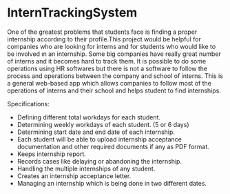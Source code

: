 # InternTrackingSystem

One of the greatest problems that students face is finding a proper internship accordıng to their profile.This project would be helpful for companies who are looking for interns and for students who would like to be involved ın an internship. Some big companies have really great number of interns and it becomes hard to track them. It is possible to do some operations using HR softwares but there is not a software to follow the process and operations between the company and school of interns. This is a general web-based app which allows companies to follow most of the operations of interns and their school and helps student to find internships.

Specifications:

- Defining different total workdays for each student.
- Determining weekly workdays of each student. (5 or 6 days)
- Determining start date and end date of each internship.
- Each student will be able to upload internship acceptance documentation and other required documents if any as PDF format.
- Keeps internship report.
- Records cases like delaying or abandoning the internship.
- Handling the multiple internships of any student.
- Creates an internship acceptance letter.
- Managing an internship which is being done in two different dates.
